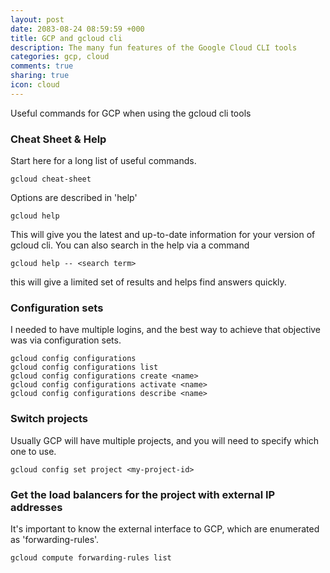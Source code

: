 ```yaml
---
layout: post
date: 2083-08-24 08:59:59 +000
title: GCP and gcloud cli
description: The many fun features of the Google Cloud CLI tools
categories: gcp, cloud
comments: true
sharing: true
icon: cloud
---
```


Useful commands for GCP when using the gcloud cli tools

### Cheat Sheet & Help

Start here for a long list of useful commands.

    gcloud cheat-sheet 

Options are described in 'help'

    gcloud help

This will give you the latest and up-to-date information for your version of gcloud cli. You can also search in the help via a command

    gcloud help -- <search term>

this will give a limited set of results and helps find answers quickly.

### Configuration sets

I needed to have multiple logins, and the best way to achieve that objective was via configuration sets.

    gcloud config configurations 
    gcloud config configurations list
    gcloud config configurations create <name>
    gcloud config configurations activate <name>
    gcloud config configurations describe <name>


### Switch projects

Usually GCP will have multiple projects, and you will need to specify which one to use.

    gcloud config set project <my-project-id>

### Get the load balancers for the project with external IP addresses

It's important to know the external interface to GCP, which are enumerated as 'forwarding-rules'.

    gcloud compute forwarding-rules list
